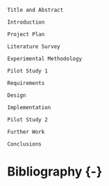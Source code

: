 ````{markdown="sections/title-abstract.markdown"}
Title and Abstract
````

````{markdown="sections/introduction.markdown"}
Introduction
````

````{markdown="sections/project-plan.markdown"}
Project Plan
````

````{markdown="sections/literature-survey.markdown"}
Literature Survey
````

````{markdown="sections/experimental-methodology.markdown"}
Experimental Methodology
````

````{markdown="sections/pilot1.markdown"}
Pilot Study 1
````

````{markdown="sections/requirements.markdown"}
Requirements
````

````{markdown="sections/design.markdown"}
Design
````

````{markdown="sections/implementation.markdown"}
Implementation
````


````{markdown="sections/pilot2.markdown"}
Pilot Study 2
````

````{markdown="sections/further-work.markdown"}
Further Work
````

<!--

# Group meeting with Leon at East Building, 11:15 Friday 4th October 2013


**N.B. READ UP ON AND REMIND YOURSELF OF HCI STUFF (Year 2) AND SOFTWARE
ENGINEERING STUFF (Year 1)**

### Reading material

In email repsonse to request for FYP meeting, **Leon writes:**

*Please do a bit of reading around beforehand. Go to the ACM Digital Library and
search on 'user interface programming'.*

1. [ACM Conference on Human Factors in Computing
   Systems](http://libproxy.bath.ac.uk/login?qurl=http%3A%2F%2Fdl.acm.org%2Fevent.cfm%3Fid%3DRE151)
2. [ACM CSCW: Conference on Computer Supported Cooperative
   Work](http://libproxy.bath.ac.uk/login?qurl=http%3A%2F%2Fdl.acm.org%2Fevent.cfm%3Fid%3DRE169)
3. [ACM UIST: Symposium on User Interface Software and
   Technology](http://libproxy.bath.ac.uk/login?qurl=http%3A%2F%2Fdl.acm.org%2Fevent.cfm%3Fid%3DRE172)


In moodle project page, **Leon writes:**


*Your project must be related to contemporary developments in Human-Computer
Interaction, and preferably to the part of the HCI world that focuses on
interactive systems for collaboration*

1. ???
2. ???

Also In moodle project page, **Leon also writes:**

*It normally starts with some user-centred research (observations, interviews,
pilot experiment) to ground the problem, carried out concurrently with
literature research. 

The research problem is normally boiled down to something that can be addressed
through the production of alternative versions of an interactive system. 

This is closely followed by initial design work and the production of a rough
but working prototype leading up to Christmas. 

After the January exams, my students typically re-scope their research problem,
based in the outcome of their initial work, and solidify their implementation
ready for a full evaluation in March and April.*

Thus, my answers to the questions Leon posed should follow this structure in
terms of what I want to get out of it. I can use the above structure to identify
**concerns** of potential challenges in each step/combination of
steps/step-transitions (e.g. step dependencies, resource procurement)


Also in moodle product page, **Leon also writes:**

*Students should prepare for their projects by refreshing their memories about
Interaction from CM20216 activities. You should read about HCI in general, and
support for collaboration in particular. Look at any or all of the following
book chapters:*

* Sharp, Rogers and Preece (2007) Interaction Design. hapter 4: Designing to
  Support Communication and Collaboration.
* Dix, Finlay, Abowd and Beale (2004) Human-Computer Interaction. hapter 14:
  Communication and Collaboration Models.
* Shneiderman and Plaisant (2005) Designing the User Interface. hapter 10:
  Collaboration.

### Leon asked us to answer these questions and bring a notebook:

#### Q1. What I hope to get out of my FYP as an experience?

I hope to gain a deep and meaningful understanding of the programmer as a user,
as an individual and the context of that individual -- e.g. in a software team
inside a department, inside a management structure... inside a company.

I hope to use this understanding to determine processes/work-flows that
programmers experience in the endeavour of User Interface Design, both from the
individual perspective and as a team.

Within these work flows, I wish to identify, in detail, metrics to gauge
productivity, in order to measure this in experiments, perhaps doing A/B testing
with Elm and some other, perhaps procedural language. This is an example of an
objective measure. 

I would also like to gather self-reported, more "fuzzy" feedback on user's
perception of their productivity -- pain points, advantages, etc.  they
experience in using Language X to product a UI compared to Language Y
(Declarative languages like Elm, etc)

I wish to verify, empirically, the comparisons and claims made on the [http://elm-lang.org/learn/What-is-FRP.elm]() page of the elm-lang.org
website, and those claimed it's research paper (detailing the implementation of
Elm, **benefits**, etc.)

In email again, **Leon writes:**

*The Elm site makes **comparative statements.** That is encouraging because it
sets up opportunities for you to test some of the claims they make, and to ask
new questions about Elm that its proponents may not have considered.*

These are:

1. "most current frameworks for graphical user interfaces are not declarative.
   They mire programmers in the many small, nonessential details of handling
   user input and manually modifying the display."
2. "with FRP, many of the irrelevant details are left to the compiler, freeing
   the programmer to think about things that matter."
3. "Coding the examples on [http://elm-lang.org/Examples.elm]() in a traditional
   GUI framework such as HTML/CSS/JavaScript . would require significantly more
   work and headache."
4. "Not only is that painful to code, but it also requires broad and deep
   knowledge of inconsequential things."
5. "FRP makes tasks considerably easier by taking care of the messy .how. of
   events, display, and updates."

#### Q2. Where my Project Idea came from (what inspired me)?

* The pain of coding and writing GUIs in PyQt4 while at my last job at Altran
* The joys of coding in Haskell
* The pain of writing GUIs in Haskell
* The joys of coding and writing GUIs in Elm!

#### Q3. What are my concerns?

1. Difficulty procuring programmers (users) -- specifically those that meet my
   criteria of not having used a declarative programming language.
2. Difficulty procuring programmers working in a team
3. The complexity/scope of the project -- is it enough for a FYP; is it too
   much?
4. Looking at the production of User Interfaces using a programming language,
   there are many variables -- how will I devise an experiment to minimise this
   and isolate a variable so that I can make some causal/correlational
   conclusions?
5. Concern regarding the dependency of a subsequent part of the project on a
   previous step -- this is inherent of all projects, though.

-->

````{markdown="sections/conclusions.markdown"}
Conclusions
````

# Bibliography {-}


